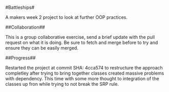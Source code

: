 #Battleships#

A makers week 2 project to look at further OOP practices.

##Collaboration##

This is a group collaborative exercise, send a brief update with the pull request on what it is doing. Be sure to fetch and merge before to try and ensure they can be easily merged.

##Progress##

Restarted the project at commit SHA: 4cca574 to restructure the approach completley after trying to bring together classes created massive problems with dependency. This time with some more thought to integration of the classes up fron while trying to not break the SRP rule.
